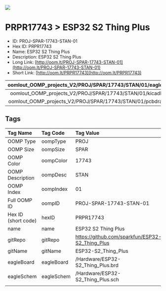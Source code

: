 


  
![][im]
# PRPR17743 > ESP32 S2 Thing Plus

- ID: PROJ-SPAR-17743-STAN-01
- Hex ID: PRPR17743
- Name: ESP32 S2 Thing Plus
- Description: ESP32 S2 Thing Plus
- Long Link: [http://oom.lt/PROJ-SPAR-17743-STAN-01](http://oom.lt/PROJ-SPAR-17743-STAN-01)
- Short Link: [http://oom.lt/PRPR17743](http://oom.lt/PRPR17743)
  

|oomlout_OOMP_projects_V2/PROJ/SPAR/17743/STAN/01/eagleImage.png|oomlout_OOMP_projects_V2/PROJ/SPAR/17743/STAN/01/eagleSchemImage.png|oomlout_OOMP_projects_V2/PROJ/SPAR/17743/STAN/01/kicadPcb3dFront.png|oomlout_OOMP_projects_V2/PROJ/SPAR/17743/STAN/01/kicadPcb3dBack.png|
| :---: | :---: | :---: | :---: |
|oomlout_OOMP_projects_V2/PROJ/SPAR/17743/STAN/01/kicadPcb3d.png|oomlout_OOMP_projects_V2/PROJ/SPAR/17743/STAN/01/bomBack.png|oomlout_OOMP_projects_V2/PROJ/SPAR/17743/STAN/01/bomFront.png|oomlout_OOMP_projects_V2/PROJ/SPAR/17743/STAN/01/pcbdraw.svg|
|oomlout_OOMP_projects_V2/PROJ/SPAR/17743/STAN/01/pcbdrawBack.svg||||

## Tags
  

|Tag Name|Tag Code|Tag Value|
| :--- | :--- | :--- |
|OOMP Type|oompType|PROJ|
|OOMP Size|oompSize|SPAR|
|OOMP Color|oompColor|17743|
|OOMP Description|oompDesc|STAN|
|OOMP Index|oompIndex|01|
|Full OOMP ID|oompID|PROJ-SPAR-17743-STAN-01|
|Hex ID (short code)|hexID|PRPR17743|
|name|name|ESP32 S2 Thing Plus|
|gitRepo|gitRepo|https://github.com/sparkfun/ESP32-S2_Thing_Plus|
|gitName|gitName|ESP32-S2_Thing_Plus|
|eagleBoard|eagleBoard|/Hardware/ESP32-S2_Thing_Plus.brd|
|eagleSchem|eagleSchem|/Hardware/ESP32-S2_Thing_Plus.sch|
||||



[im]: PROJ/SPAR/17743/STAN/01/kicadPcb3d_450.png

